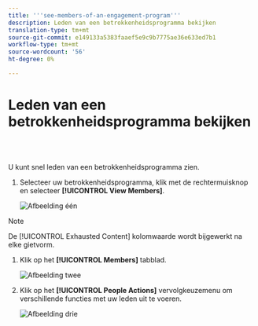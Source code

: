 ```yaml
---
title: '''see-members-of-an-engagement-program'''
description: Leden van een betrokkenheidsprogramma bekijken
translation-type: tm+mt
source-git-commit: e149133a5383faaef5e9c9b7775ae36e633ed7b1
workflow-type: tm+mt
source-wordcount: '56'
ht-degree: 0%

---
```



# Leden van een betrokkenheidsprogramma bekijken

<br> 

U kunt snel leden van een betrokkenheidsprogramma zien.

1. Selecteer uw betrokkenheidsprogramma, klik met de rechtermuisknop en selecteer **[!UICONTROL View Members]**.

   ![Afbeelding één](/help/sky/assets/engagement-programs/see-members-of-an-engagement-program/see-members-of-an-engagement-program-1.png)

>[!NOTE]
>
>De [!UICONTROL Exhausted Content] kolomwaarde wordt bijgewerkt na elke gietvorm.

1. Klik op het **[!UICONTROL Members]** tabblad.

   ![Afbeelding twee](/help/sky/assets/engagement-programs/see-members-of-an-engagement-program/see-members-of-an-engagement-program-2.png)

1. Klik op het **[!UICONTROL People Actions]** vervolgkeuzemenu om verschillende functies met uw leden uit te voeren.

   ![Afbeelding drie](/help/sky/assets/engagement-programs/see-members-of-an-engagement-program/see-members-of-an-engagement-program-3.png)
